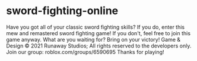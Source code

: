 # sword-fighting-online
Have you got all of your classic sword fighting skills? If you do, enter this mew and remastered sword fighting game! If you don't, feel free to join this game anyway.  What are you waiting for? Bring on your victory!  Game &amp; Design © 2021 Runaway Studios; All rights reserved to the developers only. Join our group: roblox.com/groups/6590695  Thanks for playing!
